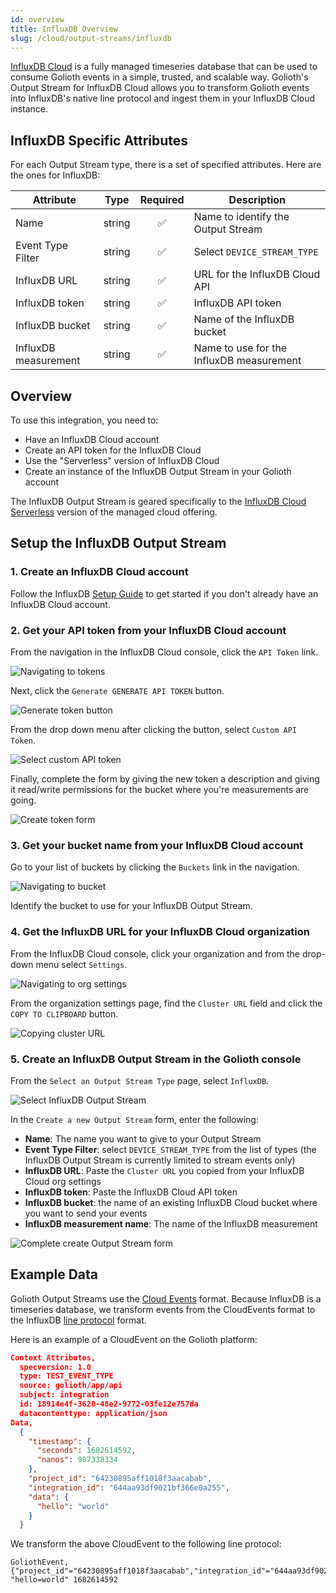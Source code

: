 ```yaml
---
id: overview
title: InfluxDB Overview
slug: /cloud/output-streams/influxdb
---
```


[InfluxDB Cloud](https://www.influxdata.com/products/influxdb-cloud/) is a
fully managed timeseries database that can be used to consume Golioth events in
a simple, trusted, and scalable way. Golioth's Output Stream for InfluxDB Cloud
allows you to transform Golioth events into InfluxDB's native line protocol and
ingest them in your InfluxDB Cloud instance.

## InfluxDB Specific Attributes

For each Output Stream type, there is a set of specified attributes. Here are
the ones for InfluxDB:

| Attribute          | Type   | Required | Description |
| ------------------ | ------ |:--------:| ----------- |
| Name | string | ✅        | Name to identify the Output Stream |
| Event Type Filter | string | ✅        | Select `DEVICE_STREAM_TYPE` |
| InfluxDB URL| string | ✅        | URL for the InfluxDB Cloud API |
| InfluxDB token| string | ✅        | InfluxDB API token |
| InfluxDB bucket| string | ✅        | Name of the InfluxDB bucket |
| InfluxDB measurement| string | ✅        | Name to use for the InfluxDB measurement |

## Overview

To use this integration, you need to:

- Have an InfluxDB Cloud account
- Create an API token for the InfluxDB Cloud
- Use the "Serverless" version of InfluxDB Cloud
- Create an instance of the InfluxDB Output Stream in your Golioth account

The InfluxDB Output Stream is geared specifically to the
[InfluxDB Cloud Serverless](https://docs.influxdata.com/influxdb/cloud-serverless/)
version of the managed cloud offering.

## Setup the InfluxDB Output Stream

### 1. Create an InfluxDB Cloud account

Follow the InfluxDB [Setup Guide](https://docs.influxdata.com/influxdb/cloud-serverless/get-started/setup/)
to get started if you don't already have an InfluxDB Cloud account.

### 2. Get your API token from your InfluxDB Cloud account

From the navigation in the InfluxDB Cloud console, click the `API Token` link.

![Navigating to tokens](./assets/load-data-menu.png)

Next, click the `Generate GENERATE API TOKEN` button.

![Generate token button](./assets/generate-token.png)

From the drop down menu after clicking the button, select `Custom API Token`.

![Select custom API token](./assets/generate-token-button.png)

Finally, complete the form by giving the new token a description and giving it
read/write permissions for the bucket where you're measurements are going.

![Create token form](./assets/token-create-form.png)

### 3. Get your bucket name from your InfluxDB Cloud account

Go to your list of buckets by clicking the `Buckets` link in the navigation.

![Navigating to bucket](./assets/buckets.png)

Identify the bucket to use for your InfluxDB Output Stream.

### 4. Get the InfluxDB URL for your InfluxDB Cloud organization

From the InfluxDB Cloud console, click your organization and from the drop-down
menu select `Settings`.

![Navigating to org settings](./assets/org-settings-menu.png)

From the organization settings page, find the `Cluster URL` field and click the
`COPY TO CLIPBOARD` button.

![Copying cluster URL](./assets/cluster-url.png)

### 5. Create an InfluxDB Output Stream in the Golioth console

From the `Select an Output Stream Type` page, select `InfluxDB`.

![Select InfluxDB Output Stream](./assets/select-outputstream.png)

In the `Create a new Output Stream` form, enter the following:

* **Name**: The name you want to give to your Output Stream
* **Event Type Filter**: select `DEVICE_STREAM_TYPE` from the list of types (the
  InfluxDB Output Stream is currently limited to stream events only)
* **InfluxDB URL**: Paste the `Cluster URL` you copied from your InfluxDB Cloud org
  settings
* **InfluxDB token**: Paste the InfluxDB Cloud API token
* **InfluxDB bucket**: the name of an existing InfluxDB Cloud bucket where you want
  to send your events
* **InfluxDB measurement name**: The name of the InfluxDB measurement

![Complete create Output Stream form](./assets/create-outputstream-form.png)

## Example Data

Golioth Output Streams use the [Cloud Events](https://cloudevents.io) format.
Because InfluxDB is a timeseries database, we transform events from the
CloudEvents format to the InfluxDB [line protocol](https://docs.influxdata.com/influxdb/cloud-serverless/reference/syntax/line-protocol/)
format.

Here is an example of a CloudEvent on the Golioth platform:
```json
Context Attributes,
  specversion: 1.0
  type: TEST_EVENT_TYPE
  source: golioth/app/api
  subject: integration
  id: 18914e4f-3620-48e2-9772-03fe12e757da
  datacontenttype: application/json
Data,
  {
    "timestamp": {
      "seconds": 1682614592,
      "nanos": 987338334
    },
    "project_id": "64230895aff1018f3aacabab",
    "integration_id": "644aa93df9021bf366e0a255",
    "data": {
      "hello": "world"
    }
  }
```

We transform the above CloudEvent to the following line protocol:

```
GoliothEvent,{"project_id"="64230895aff1018f3aacabab","integration_id"="644aa93df9021bf366e0a255"} "hello=world" 1682614592
```

